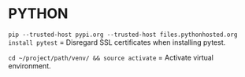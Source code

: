 # PYTHON

`pip --trusted-host pypi.org --trusted-host files.pythonhosted.org install pytest` = Disregard SSL certificates when installing pytest.

`cd ~/project/path/venv/ && source activate` = Activate virtual environment.
